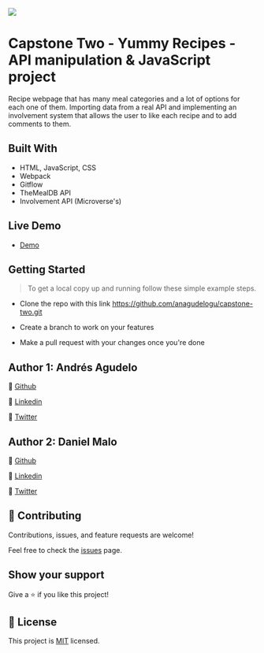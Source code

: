 ![](https://img.shields.io/badge/Microverse-blueviolet)

# Capstone Two - Yummy Recipes - API manipulation & JavaScript project

Recipe webpage that has many meal categories and a lot of options for each one of them. Importing data from a real API and implementing an involvement system that allows the user to like each recipe and to add comments to them.

## Built With

- HTML, JavaScript, CSS
- Webpack
- Gitflow
- TheMealDB API
- Involvement API (Microverse's)

## Live Demo

- [Demo](https://anagudelogu.github.io/capstone-two/dist/)

## Getting Started

> To get a local copy up and running follow these simple example steps.

- Clone the repo with this link https://github.com/anagudelogu/capstone-two.git

- Create a branch to work on your features

- Make a pull request with your changes once you're done

## Author 1: Andrés Agudelo

👤 [Github](https://github.com/anagudelogu)

👤 [Linkedin](https://www.linkedin.com/in/aagst)

👤 [Twitter](https://twitter.com/AgudeloAndres__)

## Author 2: Daniel Malo

👤 [Github](https://github.com/Danie12345)

👤 [Linkedin](https://www.linkedin.com/in/daniel-malo-75218a192/)

👤 [Twitter](https://twitter.com/DanielMalo_v4)

## 🤝 Contributing

Contributions, issues, and feature requests are welcome!

Feel free to check the [issues](https://github.com/anagudelogu/capstone-two/issues) page.

## Show your support

Give a ⭐️ if you like this project!

## 📝 License

This project is [MIT](https://github.com/git/git-scm.com/blob/main/MIT-LICENSE.txt) licensed.
